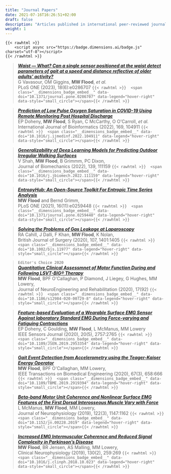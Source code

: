 ```yaml
---
title: "Journal Papers"
date: 2021-07-16T16:26:51+02:00
draft: false
description: "Articles published in international peer-reviewed journals. "
weight: 1
---
```

```` 
{{< rawhtml >}}
    <script async src="https://badge.dimensions.ai/badge.js" charset="utf-8"></script>
{{< /rawhtml >}} 
````
> [**_Waist — What? Can a single sensor positioned at the waist detect parameters of gait at a speed and distance reflective of older adults’ activity?_**](https://journals.plos.org/plosone/article?id=10.1371/journal.pone.0286707)         
   G Vavasour, OM Giggins, **MW Flood**, _et al._     
    PLoS ONE (2023), 18(6):e0286707 ````{{< rawhtml >}} 
    <span class="__dimensions_badge_embed__" data-doi="10.1371/journal.pone.0286707" data-legend="hover-right" data-style="small_circle"></span>{{< /rawhtml >}}````

> [**_Prediction of Low Pulse Oxygen Saturation in COVID-19 Using Remote Monitoring Post Hospital Discharge_**](https://doi.org/10.1016/j.ijmedinf.2022.104911)         
   EP Doheny, **MW Flood**, S Ryan, C McCarthy, O O'Carroll, _et al._     
   International Journal of Bioinformatics (2022), 169, 104911 ````{{< rawhtml >}} 
    <span class="__dimensions_badge_embed__" data-doi="10.1016/j.ijmedinf.2022.104911" data-legend="hover-right" data-style="small_circle"></span>{{< /rawhtml >}}````

> [**_Generalizability of Deep Learning Models for Predicting Outdoor Irregular Walking Surfaces_**](https://doi.org/10.1016/j.jbiomech.2022.111159)      
   V Shah, **MW Flood**, B Grimmm, PC Dixon,       
   Journal of Biomechanics (2022), 139, 111159 ````{{< rawhtml >}} 
    <span class="__dimensions_badge_embed__" data-doi="10.1016/j.jbiomech.2022.111159" data-legend="hover-right" data-style="small_circle"></span>{{< /rawhtml >}}````

> [**_EntropyHub: An Open-Source Toolkit For Entropic Time Series Analysis_**](https://doi.org/10.1371/journal.pone.0259448)                                            
   **MW Flood** and Bernd Grimm,                              
   PLoS ONE (2021), 16(11):e0259448 ````{{< rawhtml >}} 
    <span class="__dimensions_badge_embed__" data-doi="10.1371/journal.pone.0259448" data-legend="hover-right" data-style="small_circle"></span>{{< /rawhtml >}}````

> [**_Solving the Problems of Gas Leakage at Laparoscopy_**](https://bjssjournals.onlinelibrary.wiley.com/doi/full/10.1002/bjs.11977)                                            
   RA Cahill, J Dalli, F Khan, **MW Flood**, K Nolan,                              
   British Journal of Surgery (2020), 107, 1401:1405 ````{{< rawhtml >}} 
    <span class="__dimensions_badge_embed__" data-doi="10.1002/bjs.11977" data-legend="hover-right" data-style="small_circle"></span>{{< /rawhtml >}}````

> `Editor's Choice 2020`    
[**_Quantitative Clinical Assessmnet of Motor Function During and Following LSVT-BIG® Therapy_**](https://link.springer.com/article/10.1186/s12984-020-00729-8)           
    **MW Flood**, BPF O'Callaghan, P Diamond, J Liegey, G Hughes, MM Lowery,                         
    Journal of NeuroEngineering and Rehabilitation (2020), 17(92) ````{{< rawhtml >}} 
    <span class="__dimensions_badge_embed__" data-doi="10.1186/s12984-020-00729-8" data-legend="hover-right" data-style="small_circle"></span>{{< /rawhtml >}}````

> [**_Feature-based Evaluation of a Wearable Surface EMG Sensor Against laboratory Standard EMG During Force-varying and Fatiguing Contractions_**](https://ieeexplore.ieee.org/abstract/document/8897580)    
    EP Doheny, C Goulding, **MW Flood**, L McManus, MM Lowery                                         
    IEEE Sensors Journal (2020), 20(5), 2757:2765 ````{{< rawhtml >}} 
    <span class="__dimensions_badge_embed__" data-doi="10.1109/JSEN.2019.2953354" data-legend="hover-right" data-style="small_circle"></span>{{< /rawhtml >}}````

> [**_Gait Event Detection from Accelerometry using the Teager-Kaiser Energy Operator_**](https://ieeexplore.ieee.org/abstract/document/8723520)    
    **MW Flood**, BPF O'Callaghan, MM Lowery,                        
    IEEE Transactions on Biomedical Engineering (2020), 67(3), 658:666 ````{{< rawhtml >}} 
    <span class="__dimensions_badge_embed__" data-doi="10.1109/TBME.2019.2919394" data-legend="hover-right" data-style="small_circle"></span>{{< /rawhtml >}}````

> [**_Beta-band Motor Unit Coherence and Nonlinear Surface EMG Features of the First Dorsal Interosseous Muscle Vary with Force_**](https://journals.physiology.org/doi/full/10.1152/jn.00228.2019)          
    L McManus, **MW Flood**, MM Lowery,                                          
    Journal of Neurophysiology (2019), 122(3), 1147:1162 ````{{< rawhtml >}} 
    <span class="__dimensions_badge_embed__" data-doi="10.1152/jn.00228.2019" data-legend="hover-right" data-style="small_circle"></span>{{< /rawhtml >}}````

> [**_Increased EMG Intermuscular Coherence and Reduced Signal Complexity in Parkinson’s Disease_**](https://www.sciencedirect.com/science/article/abs/pii/S1388245718313853)          
    **MW Flood**, BR Jensen, AS Malling, MM Lowery,                                                     
    Clinical Neurophysiology (2019), 130(2), 259:269 ````{{< rawhtml >}} 
    <span class="__dimensions_badge_embed__" data-doi="10.1016/j.clinph.2018.10.023" data-legend="hover-right" data-style="small_circle"></span>{{< /rawhtml >}}````


 
 
 